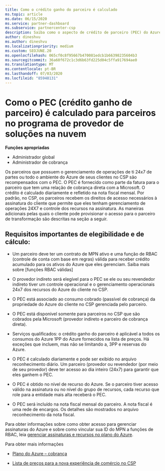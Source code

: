 ```yaml
---
title: Como o crédito ganho do parceiro é calculado
ms.topic: article
ms.date: 06/15/2020
ms.service: partner-dashboard
ms.subservice: partnercenter-csp
description: Saiba como o aspecto de crédito de parceiro (PEC) do Azure Plan é calculado. Isso inclui requisitos de qualificação para parceiros e provedores indiretos.
author: dineshvu
ms.author: dineshvu
ms.localizationpriority: medium
ms.custom: SEOJUNE.20
ms.openlocfilehash: 065cf0c8f95667b470081edcb1b66398235604b3
ms.sourcegitcommit: 36a60f672c1c3d6b63fd225d04c5ffa917694ae0
ms.translationtype: MT
ms.contentlocale: pt-BR
ms.lasthandoff: 07/03/2020
ms.locfileid: "85948131"
---
```

# <a name="how-partner-earned-credit-pec-is-calculated-for-partners-in-the-cloud-solution-provider-program"></a>Como o PEC (crédito ganho de parceiro) é calculado para parceiros no programa de provedor de soluções na nuvem

**Funções apropriadas**

- Administrador global
- Administrador de cobrança

Os parceiros que possuem o gerenciamento de operações de ti 24x7 de partes ou todo o ambiente do Azure de seus clientes no CSP são recompensados com o PEC. O PEC é fornecido como parte da fatura para o parceiro que tem uma relação de cobrança direta com a Microsoft. O crédito é calculado diariamente e refletido na nota fiscal mensal. Por padrão, no CSP, os parceiros recebem os direitos de acesso necessários à assinatura do cliente que permite que eles tenham gerenciamento de operações 24X7 e controle dos recursos na assinatura. As maneiras adicionais pelas quais o cliente pode provisionar o acesso para o parceiro de transformação são descritas na seção a seguir.


## <a name="important-eligibility-and-calculation-requirements"></a>Requisitos importantes de elegibilidade e de cálculo:

- Um parceiro deve ter um contrato de MPN ativo e uma função de RBAC (controle de conta com base em regras) válida para receber crédito acumulado para os ativos do Azure que eles gerenciam. Saiba mais sobre [funções RBAC válidas]

- O provedor indireto será elegível para o PEC se ele ou seu revendedor indireto tiver um controle operacional e o gerenciamento operacionais 24x7 dos recursos do Azure do cliente no CSP.

- O PEC está associado ao consumo cobrado (passível de cobrança) da propriedade do Azure do cliente no CSP gerenciada pelo parceiro. 

- O PEC está disponível somente para parceiros no CSP que são cobrados pela Microsoft (provedor indireto e parceiro de cobrança direta).

- Serviços qualificados: o crédito ganho do parceiro é aplicável a todos os consumos do Azure 1PP do Azure fornecidos na lista de preços. Há exceções que incluem, mas não se limitando a, 3PP e reservas do Azure.

- O PEC é calculado diariamente e pode ser exibido no arquivo reconhecimento diário. Um parceiro (provedor ou revendedor (por meio de seu provedor) deve ter acesso ao dia inteiro (24x7) para garantir que eles ganhem o PEC.

- O PEC é obtido no nível de recurso do Azure. Se o parceiro tiver acesso válido na assinatura ou no nível do grupo de recursos, cada recurso que role para a entidade mais alta receberá o PEC. 

- O PEC será incluído na nota fiscal mensal do parceiro. A nota fiscal é uma rede de encargos. Os detalhes são mostrados no arquivo reconhecimento da nota fiscal.

Para obter informações sobre como obter acesso para gerenciar assinaturas do Azure e sobre como vincular sua ID do MPN a funções de RBAC, leia [gerenciar assinaturas e recursos no plano do Azure](azure-plan-manage.md).

Para obter mais informações

- [Plano do Azure – cobrança](azure-plan-billing.md)

- [Lista de preços para a nova experiência de comércio no CSP](azure-plan-price-list.md)